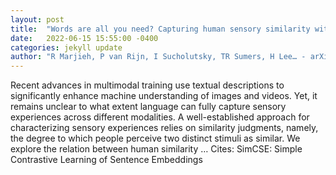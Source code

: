 ```yaml
---
layout: post
title:  "Words are all you need? Capturing human sensory similarity with textual descriptors"
date:   2022-06-15 15:55:00 -0400
categories: jekyll update
author: "R Marjieh, P van Rijn, I Sucholutsky, TR Sumers, H Lee… - arXiv preprint arXiv …, 2022"
---
```

Recent advances in multimodal training use textual descriptions to significantly enhance machine understanding of images and videos. Yet, it remains unclear to what extent language can fully capture sensory experiences across different modalities. A well-established approach for characterizing sensory experiences relies on similarity judgments, namely, the degree to which people perceive two distinct stimuli as similar. We explore the relation between human similarity …
Cites: ‪SimCSE: Simple Contrastive Learning of Sentence Embeddings‬  
